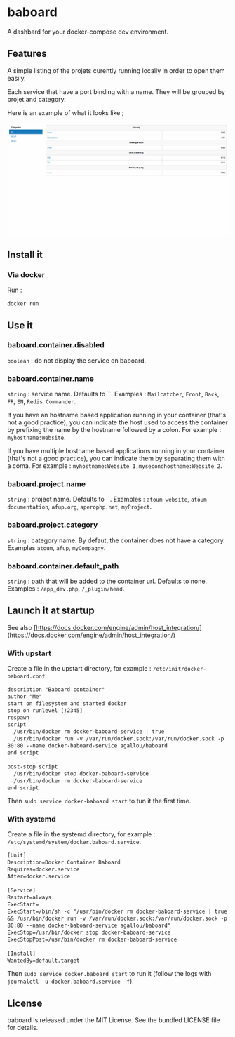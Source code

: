 # baboard

A dashbard for your docker-compose dev environment.

## Features

A simple listing of the projets curently running locally in order to open them easily.

Each service that have a port binding with a name. They will be grouped by projet and category.

Here is an example of what it looks like ;

![Screenshot](doc/screenshot.png)

## Install it

### Via docker

Run :
```
docker run 
```

## Use it

### baboard.container.disabled

`boolean` : do not display the service on baboard.

### baboard.container.name

`string` : service name. Defaults to ``. Examples : `Mailcatcher`, `Front`, `Back`, `FR`, `EN`, `Redis Commander`.
 
If you have an hostname based application running in your container (that's not a good practice), you can indicate the host used to access the container by prefixing the name by the hostname followed by a colon. For example : `myhostname:Website`.

If you have multiple hostname based applications running in your container (that's not a good practice), you can indicate them by separating them with a coma. For example : `myhostname:Website 1,mysecondhostname:Website 2`.

### baboard.project.name

`string` : project name. Defaults to ``. Examples : `atoum website`, `atoum documentation`, `afup.org`, `aperophp.net`, `myProject`. 

### baboard.project.category

`string` : category name. By defaut, the container does not have a category. Examples `atoum`, `afup`, `myCompagny`.

### baboard.container.default_path

`string` : path that will be added to the container url. Defaults to none. Examples : `/app_dev.php`, `/_plugin/head`.
 

## Launch it at startup

See also [https://docs.docker.com/engine/admin/host_integration/](https://docs.docker.com/engine/admin/host_integration/)

### With upstart

Create a file in the upstart directory, for example : `/etc/init/docker-baboard.conf`.

```
description "Baboard container"
author "Me"
start on filesystem and started docker
stop on runlevel [!2345]
respawn
script
  /usr/bin/docker rm docker-baboard-service | true
  /usr/bin/docker run -v /var/run/docker.sock:/var/run/docker.sock -p 80:80 --name docker-baboard-service agallou/baboard
end script

post-stop script
  /usr/bin/docker stop docker-baboard-service
  /usr/bin/docker rm docker-baboard-service
end script
```

Then `sudo service docker-baboard start` to tun it the first time.

### With systemd

Create a file in the systemd directory, for example : `/etc/systemd/system/docker.baboard.service`.

```
[Unit]
Description=Docker Container Baboard
Requires=docker.service
After=docker.service

[Service]
Restart=always
ExecStart=
ExecStart=/bin/sh -c "/usr/bin/docker rm docker-baboard-service | true && /usr/bin/docker run -v /var/run/docker.sock:/var/run/docker.sock -p 80:80 --name docker-baboard-service agallou/baboard"
ExecStop=/usr/bin/docker stop docker-baboard-service
ExecStopPost=/usr/bin/docker rm docker-baboard-service

[Install]
WantedBy=default.target
```

Then `sudo service docker.baboard start` to run it (follow the logs with `journalctl -u docker.baboard.service -f`).

## License

baboard is released under the MIT License. See the bundled LICENSE file for details.


